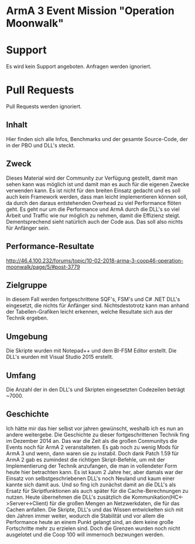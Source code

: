 # ArmA 3 Event Mission "Operation Moonwalk"

# Support
Es wird kein Support angeboten. Anfragen werden ignoriert.

# Pull Requests
Pull Requests werden ignoriert.

## Inhalt
Hier finden sich alle Infos, Benchmarks und der gesamte Source-Code, der in der PBO und DLL's steckt.

## Zweck
Dieses Material wird der Community zur Verfügung gestellt, damit man sehen kann was möglich ist und damit man es auch für die eigenen Zwecke verwenden kann. Es ist nicht für den breiten Einsatz gedacht und es soll auch kein Framework werden, dass man leicht implementieren können soll, da durch den daraus entstehenden Overhead zu viel Performance flöten geht. Es geht nur um die Performance und ArmA durch die DLL's so viel Arbeit und Traffic wie nur möglich zu nehmen, damit die Effizienz steigt. Dementsprechend sieht natürlich auch der Code aus. Das soll also nichts für Anfänger sein.

## Performance-Resultate
http://46.4.100.232/forums/topic/10-02-2018-arma-3-coop46-operation-moonwalk/page/5/#post-3779

## Zielgruppe
In diesem Fall werden fortgeschrittene SQF's, FSM's und C# .NET DLL's eingesetzt, die nichts für Anfänger sind. Nichtsdestotrotz kann man anhand der Tabellen-Grafiken leicht erkennen, welche Resultate sich aus der Technik ergeben.

## Umgebung
Die Skripte wurden mit Notepad++ und dem BI-FSM Editor erstellt. Die DLL's wurden mit Visual Studio 2015 erstellt.

## Umfang
Die Anzahl der in den DLL's und Skripten eingesetzten Codezeilen beträgt ~7000.

## Geschichte
Ich hätte mir das hier selbst vor jahren gewünscht, weshalb ich es nun an andere weitergebe. Die Geschichte zu dieser fortgeschrittenen Technik fing im Dezember 2014 an. Das war die Zeit als die großen Communitys die Events noch für ArmA 2 veranstalteten. Es gab noch zu wenig Mods für ArmA 3 und wenn, dann waren sie zu instabil. Doch dank Patch 1.59 für ArmA 2 gab es zumindest die richtigen Skript-Befehle, um mit der Implementierung der Technik anzufangen, die man in vollendeter Form heute hier betrachten kann. Es ist kaum 2 Jahre her, aber damals war der Einsatz von selbstgeschriebenen DLL's noch Neuland und kaum einer kannte sich damit aus. Und so fing ich zunächst damit an die DLL's als Ersatz für Skriptfunktionen als auch später für die Cache-Berechnungen zu nutzen. Heute übernehmen die DLL's zusätzlich die Kommunikation(HC<->Server<->Client) für die großen Mengen an Netzwerkdaten, die für das Cachen anfallen. Die Skripte, DLL's und das Wissen entwickelten sich mit den Jahren immer weiter, wodurch die Stabilität und vor allem die Performance heute an einem Punkt gelangt sind, an dem keine große Fortschritte mehr zu erzielen sind. Doch die Grenzen wurden noch nicht ausgelotet und die Coop 100 will immernoch bezwungen werden.